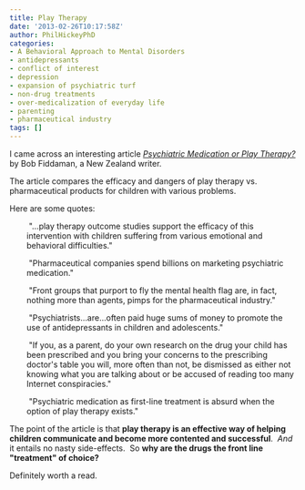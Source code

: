 ```yaml
---
title: Play Therapy
date: '2013-02-26T10:17:58Z'
author: PhilHickeyPhD
categories:
- A Behavioral Approach to Mental Disorders
- antidepressants
- conflict of interest
- depression
- expansion of psychiatric turf
- non-drug treatments
- over-medicalization of everyday life
- parenting
- pharmaceutical industry
tags: []
---
```


I came across an interesting article <a href="http://fiddaman.blogspot.co.nz/2013/02/psychiatric-medication-or-play-therapy.html"><i>Psychiatric Medication or Play Therapy?</i></a> by Bob Fiddaman, a New Zealand writer.

The article compares the efficacy and dangers of play therapy vs. pharmaceutical products for children with various problems.

Here are some quotes:
<p style="padding-left: 30px;"> "…play therapy outcome studies support the efficacy of this intervention with children suffering from various emotional and behavioral difficulties."</p>
<p style="padding-left: 30px;"> "Pharmaceutical companies spend billions on marketing psychiatric medication."</p>
<p style="padding-left: 30px;"> "Front groups that purport to fly the mental health flag are, in fact, nothing more than agents, pimps for the pharmaceutical industry."</p>
<p style="padding-left: 30px;"> "Psychiatrists…are…often paid huge sums of money to promote the use of antidepressants in children and adolescents."</p>
<p style="padding-left: 30px;"> "If you, as a parent, do your own research on the drug your child has been prescribed and you bring your concerns to the prescribing doctor's table you will, more often than not, be dismissed as either not knowing what you are talking about or be accused of reading too many Internet conspiracies."</p>
<p style="padding-left: 30px;"> "Psychiatric medication as first-line treatment is absurd when the option of play therapy exists."</p>
The point of the article is that <strong>play therapy is an effective way of helping children communicate and become more contented and successful</strong>.  <i>And</i> it entails no nasty side-effects.  So <strong>why are the drugs the front line "treatment" of choice?</strong>

Definitely worth a read.

&nbsp;